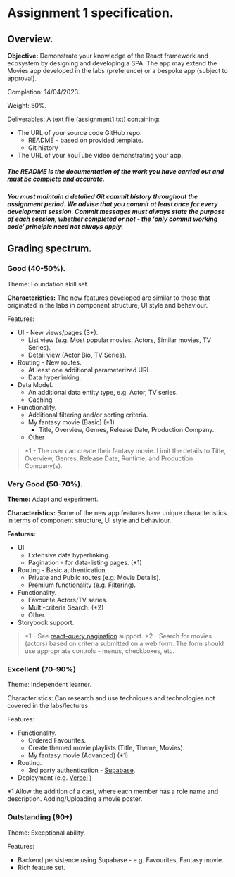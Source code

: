 

# Assignment 1 specification.

## Overview.

__Objective:__ Demonstrate your knowledge of the React framework and ecosystem by designing and developing a SPA. The app may extend the Movies app developed in the labs (preference) or a bespoke app (subject to approval).

Completion: 14/04/2023.

Weight: 50%.

Deliverables:
A text file (assignment1.txt) containing:
+ The URL of your source code GitHub repo.
     + README - based on provided template.
     + Git history
+ The URL of your YouTube video demonstrating your app.

##### The README is the documentation of the work you have carried out and must be complete and accurate.

##### You must maintain a detailed Git commit history throughout the assignment period. We advise that you commit at least once for every development session. Commit messages must always state the purpose of each session, whether completed or not - the 'only commit working code' principle need not always apply.

## Grading spectrum.

### Good (40-50%).
Theme: Foundation skill set.

__Characteristics:__ The new features developed are similar to those that originated in the labs in component structure, UI style and behaviour.

Features:

+ UI - New views/pages (3+).
   + List view (e.g. Most popular movies, Actors, Similar movies, TV Series).
   + Detail view (Actor Bio, TV Series).
+ Routing - New routes.
   + At least one additional parameterized URL.
   + Data hyperlinking.
+ Data Model.
   + An additional data entity type, e.g. Actor, TV series.
   + Caching
+ Functionality.
  + Additional filtering and/or sorting criteria.
  + My fantasy movie (Basic) (*1)
     + Title, Overview, Genres, Release Date, Production Company.
  + Other

>*1 - The user can create their fantasy movie. Limit the details to Title, Overview, Genres, Release Date, Runtime, and Production Company(s). 

### Very Good (50-70%).
__Theme:__ Adapt and experiment.

__Characteristics:__ Some of the new app features have unique characteristics in terms of component structure, UI style and behaviour.

__Features:__

+ UI.
  + Extensive data hyperlinking.
  + Pagination - for data-listing pages. (*1)   
+ Routing - Basic authentication.
    + Private and Public routes (e.g. Movie Details).
    + Premium functionality (e.g. Filtering).
+ Functionality. 
  + Favourite Actors/TV series.
  + Multi-criteria Search. (*2)
  + Other.
+ Storybook support.

>*1 - See [react-query pagination][pagination] support.
>*2 - Search for movies (actors) based on criteria submitted on a web form. The form should use appropriate controls - menus, checkboxes, etc.

### Excellent (70-90%)
Theme: Independent learner.

Characteristics: Can research and use techniques and technologies not covered in the labs/lectures.

Features:

+ Functionality.
  + Ordered Favourites.
  + Create themed movie playlists (Title, Theme, Movies). 
  + My fantasy movie (Advanced) (*1)
+ Routing.
  + 3rd party authentication - [Supabase][supabase].
+ Deployment (e.g. [Vercel][vercel] )

*1 Allow the addition of a cast, where each member has a role name and description. Adding/Uploading a movie poster.

### Outstanding (90+)
Theme: Exceptional ability.

Features:

+ Backend persistence using Supabase - e.g. Favourites, Fantasy movie.
+ Rich feature set.
 

[pagination]: https://react-query.tanstack.com/guides/paginated-queries
[supabase]: https://supabase.com/
[vercel]: https://vercel.com/